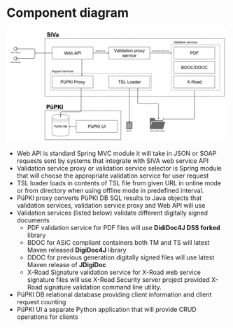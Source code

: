 # Component diagram

![SiVa component diagram](/img/siva/siva_module_diagram.png)

* Web API is standard Spring MVC module it will take in JSON or SOAP requests sent by
  systems that integrate with SIVA web service API
* Validation service proxy or validation service selector is Spring module that will choose
  the appropriate validation service for user request
* TSL loader loads in contents of TSL file from given URL in online mode or from directory when
  using offline mode in predefined interval.
* PüPKI proxy converts PüPKI DB SQL results to Java objects that validation services,
  validation service proxy and Web API will use
* Validation services (listed below) validate different digitally signed documents
     * PDF validation service for PDF files will use **DidiDoc4J DSS forked** library
     * BDOC for ASiC compliant containers both TM and TS will latest Maven released **DigiDoc4J** library
     * DDOC for previous generation digitally signed files will use latest Maven release of **JDigiDoc**
     * X-Road Signature validation service for X-Road web service signature files will use X-Road Security server project
       provided X-Road signature validation command line utility.
* PüPKI DB relational database providing client information and client request counting
* PüPKI UI a separate Python application that will provide CRUD operations for clients
